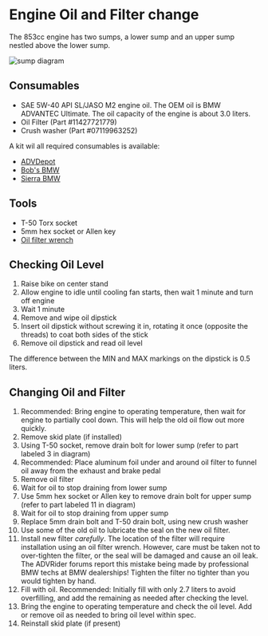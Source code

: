 # Engine Oil and Filter change

The 853cc engine has two sumps, a lower sump and an upper sump nestled above
the lower sump.

![sump diagram](assets/oil-sump.gif)

## Consumables

- SAE 5W-40 API SL/JASO M2 engine oil. The OEM oil is BMW ADVANTEC Ultimate. 
 The oil capacity of the engine is about 3.0 liters.
- Oil Filter (Part #11427721779)
- Crush washer (Part #07119963252)

A kit wil all required consumables is available:

- [ADVDepot](https://advdepot.com/products/bmw-oil-change-kit-f750gs-f850gs)
- [Bob's BMW](https://www.bobsbmw.com/store/product/10-off-complete-oil-change-kit-for-f750gs-f850gs--adv-f900rxr)
- [Sierra BMW](https://www.shopbmwmotorcycle.com/products/bmw-f850gs-f750gs-oil-change-kit)

## Tools

- T-50 Torx socket
- 5mm hex socket or Allen key
- [Oil filter wrench](https://www.bobsbmw.com/store/product/bobs-oil-filter-wrench-k-models-most-oilheads-water-cooled-boxers-f750850gs)

## Checking Oil Level

1. Raise bike on center stand
1. Allow engine to idle until cooling fan starts, then wait 1 minute and turn
   off engine
1. Wait 1 minute
1. Remove and wipe oil dipstick
1. Insert oil dipstick without screwing it in, rotating it once (opposite the
   threads) to coat both sides of the stick
1. Remove oil dipstick and read oil level

The difference between the MIN and MAX markings on the dipstick is 0.5 liters.

## Changing Oil and Filter

1. Recommended: Bring engine to operating temperature, then wait for engine to
   partially cool down. This will help the old oil flow out more quickly.
1. Remove skid plate (if installed)
1. Using T-50 socket, remove drain bolt for lower sump (refer to part labeled 3
   in diagram)
1. Recommended: Place aluminum foil under and around oil filter to funnel oil
   away from the exhaust and brake pedal
1. Remove oil filter
1. Wait for oil to stop draining from lower sump
1. Use 5mm hex socket or Allen key to remove drain bolt for upper
   sump (refer to part labeled 11 in diagram)
1. Wait for oil to stop draining from upper sump
1. Replace 5mm drain bolt and T-50 drain bolt, using new crush
   washer
1. Use some of the old oil to lubricate the seal on the new oil filter.
1. Install new filter _carefully_. The location of the filter will require
   installation using an oil filter wrench. However, care must be taken not to
over-tighten the filter, or the seal will be damaged and cause an oil leak. The
ADVRider forums report this mistake being made by professional BMW techs at BMW
dealerships! Tighten the filter no tighter than you would tighten by hand.
1. Fill with oil. Recommended: Initially fill with only 2.7 liters to avoid
   overfilling, and add the remaining as needed after checking the level.
1. Bring the engine to operating temperature and check the oil level. Add or
   remove oil as needed to bring oil level within spec.
1. Reinstall skid plate (if present)
